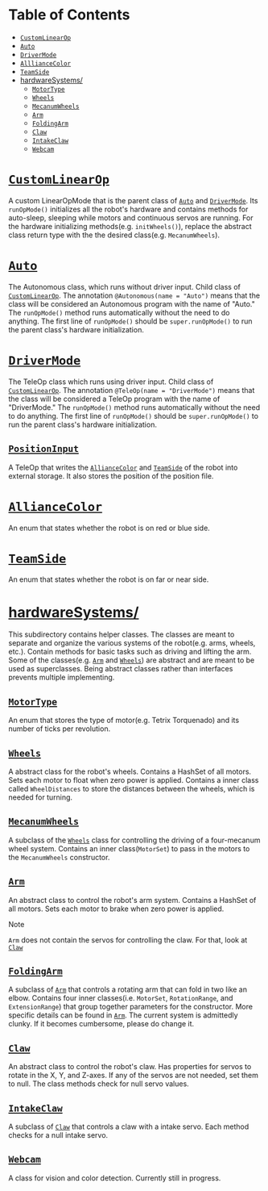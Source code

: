 # Table of Contents

- [`CustomLinearOp`](#customlinearop)
- [`Auto`](#auto)
- [`DriverMode`](#drivermode)
- [`AlllianceColor`](#teamcolor)
- [`TeamSide`](#teamside)
- [hardwareSystems/](#hardwareSystems)
    - [`MotorType`](#motortype)
    - [`Wheels`](#wheels)
    - [`MecanumWheels`](#mecanumwheels)
    - [`Arm`](#arm)
    - [`FoldingArm`](#FoldingArm)
    - [`Claw`](#claw)
    - [`IntakeClaw`](#intakeclaw)
    - [`Webcam`](#webcam)

# [`CustomLinearOp`](./CustomLinearOp.java)

A custom LinearOpMode that is the parent class of [`Auto`](#Auto) and [`DriverMode`](#DriverMode).
Its `runOpMode()` initializes all the robot's hardware and contains methods for auto-sleep,
sleeping while motors and continuous servos are running.
For the hardware initializing methods(e.g. `initWheels()`),
replace the abstract class return type with the the desired class(e.g. `MecanumWheels`).

# [`Auto`](./Auto.java)

The Autonomous class, which runs without driver input.
Child class of [`CustomLinearOp`](#CustomLinearOp).
The annotation `@Autonomous(name = "Auto")` means that the class will be considered
an Autonomous program with the name of "Auto."
The `runOpMode()` method runs automatically without the need to do anything.
The first line of `runOpMode()` should be `super.runOpMode()` to run the parent class's hardware
initialization.

# [`DriverMode`](./DriverMode.java)

The TeleOp class which runs using driver input.
Child class of [`CustomLinearOp`](#CustomLinearOp).
The annotation `@TeleOp(name = "DriverMode")` means that the class will be considered
a TeleOp program with the name of "DriverMode."
The `runOpMode()` method runs automatically without the need to do anything.
The first line of `runOpMode()` should be `super.runOpMode()` to run the parent class's hardware
initialization.


## [`PositionInput`](./PositionInput.java)

A TeleOp that writes the [`AllianceColor`](#AllianceColor) and [`TeamSide`](#TeamSide) of the robot into
external storage. It also stores the position of the position file. 

# [`AllianceColor`](./AllianceColor.java)

An enum that states whether the robot is on red or blue side.

# [`TeamSide`](./TeamSide.java)

An enum that states whether the robot is on far or near side.

# [hardwareSystems/](./hardwareSystems)

This subdirectory contains helper classes.
The classes are meant to separate and organize the various systems of the robot(e.g. arms, wheels,
etc.).
Contain methods for basic tasks such as driving and lifting the arm.
Some of the classes(e.g. [`Arm`](#Arm) and [`Wheels`](#Wheels)) are abstract and are meant to be
used as superclasses.
Being abstract classes rather than interfaces prevents multiple implementing.

## [`MotorType`](./hardwareSystems/MotorType.java)

An enum that stores the type of motor(e.g. Tetrix Torquenado) and its number of ticks per
revolution.

## [`Wheels`](./hardwareSystems/Wheels.java)

A abstract class for the robot's wheels.
Contains a HashSet of all motors.
Sets each motor to float when zero power is applied.
Contains a inner class called `WheelDistances` to store the distances between the wheels,
which is needed for turning.

## [`MecanumWheels`](./hardwareSystems/MecanumWheels.java)

A subclass of the [`Wheels`](#Wheels) class for controlling the driving of a four-mecanum wheel
system.
Contains an inner class(`MotorSet`) to pass in the motors to the `MecanumWheels` constructor.

## [`Arm`](./hardwareSystems/Arm.java)

An abstract class to control the robot's arm system.
Contains a HashSet of all motors.
Sets each motor to brake when zero power is applied.

> [!Note]
> `Arm` does not contain the servos for controlling the claw.
> For that, look at [`Claw`](#Claw)

## [`FoldingArm`](./hardwareSystems/FoldingArm.java)

A subclass of [`Arm`](#Arm) that controls a rotating arm that can fold in two like an elbow.
Contains four inner classes(i.e. `MotorSet`, `RotationRange`,
and `ExtensionRange`) that group together parameters for the constructor.
More specific details can be found in [`Arm`](#Arm).
The current system is admittedly clunky.
If it becomes cumbersome, please do change it.

## [`Claw`](./hardwareSystems/Claw.java)

An abstract class to control the robot's claw.
Has properties for servos to rotate in the X, Y, and Z-axes.
If any of the servos are not needed, set them to null.
The class methods check for null servo values.

## [`IntakeClaw`](./hardwareSystems/IntakeClaw.java)

A subclass of [`Claw`](#Claw) that controls a claw with a intake servo.
Each method checks for a null intake servo.

## [`Webcam`](./hardwareSystems/Webcam.java)

A class for vision and color detection.
Currently still in progress. 